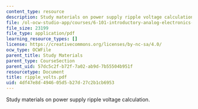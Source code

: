 ```yaml
---
content_type: resource
description: Study materials on power supply ripple voltage calculation.
file: /ol-ocw-studio-app/courses/6-101-introductory-analog-electronics-laboratory-spring-2007/4df47e8d494605d5b27d27c2b1cb6953_ripple_volts.pdf
file_size: 23199
file_type: application/pdf
learning_resource_types: []
license: https://creativecommons.org/licenses/by-nc-sa/4.0/
ocw_type: OCWFile
parent_title: Study Materials
parent_type: CourseSection
parent_uid: 57dc5c2f-b72f-7a02-ab9d-7b55504b951f
resourcetype: Document
title: ripple_volts.pdf
uid: 4df47e8d-4946-05d5-b27d-27c2b1cb6953
---
```

Study materials on power supply ripple voltage calculation.